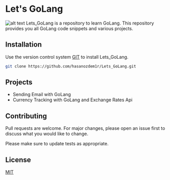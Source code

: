 # Let's GoLang
![alt text](https://novasta.com.tr/wp-content/uploads/go-programlama-dili-gopher-novasta.png)
Lets_GoLang is a repository to learn GoLang. This repository provides you all GoLang code snippets and various projects.

## Installation

Use the version control system [GIT](https://git-scm.com/) to install Lets_GoLang.

```bash
git clone https://github.com/hasanozdem1r/Lets_GoLang.git
```
## Projects
- Sending Email with GoLang
- Currency Tracking with GoLang and Exchange Rates Api


## Contributing
Pull requests are welcome. For major changes, please open an issue first to discuss what you would like to change.

Please make sure to update tests as appropriate.

## License
[MIT](https://choosealicense.com/licenses/mit/)
